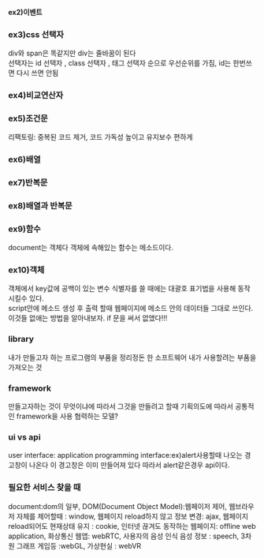#### ex2)이벤트  
### ex3)css 선택자  
div와 span은 똑같지만 div는 줄바꿈이 된다  
선택자는 id 선택자 , class 선택자 , 태그 선택자 순으로 우선순위를 가짐, id는 한번쓰면 다시 쓰면 안됨  
### ex4)비교연산자  
### ex5)조건문  
리팩토링: 중복된 코드 제거, 코드 가독성 높이고 유지보수 편하게  
### ex6)배열  
### ex7)반복문  
### ex8)배열과 반복문  
### ex9)함수  
document는 객체다 객체에 속해있는 함수는 메소드이다.  
### ex10)객체  
객체에서 key값에 공백이 있는 변수 식별자를 쓸 때에는 대괄호 표기법을 사용해 동작시킬수 있다.  
script안에 메소드 생성 후 출력 할때 웹페이지에 메소드 안의 데이터들 그대로 쓰인다. 이것들 없애는 방법을 알아내보자. if 문을 써서 없앴다!!!  
### library
내가 만들고자 하는 프로그램의 부품을 정리정돈 한 소프트웨어 내가 사용할려는 부품을 가져오는 것  
### framework
만들고자하는 것이 무엇이냐에 따라서 그것을 만들려고 할때 기획의도에 따라서 공통적인 framework을 사용 협력하는 모델?  
### ui vs api  
user interface:
application programming interface:ex)alert사용할때 나오는 경고창이 나온다 이 경고창은 이미 만들어져 있다 따라서 alert같은경우 api이다.  
### 필요한 서비스 찾을 때
document:dom의 일부, DOM(Document Object Model):웹페이저 제어, 웹브라우저 자체를 제어할때 : window, 웹페이지 reload하지 않고 정보 변경: ajax, 웹페이지 reload되어도 현재상태 유지 : cookie, 인터넷 끊겨도 동작하는 웹페이지: offline web application, 화상통신 웹앱: webRTC, 사용자의 음성 인식 음성 정보 : speech, 3차원 그래프 게임등 :webGL, 가상현실 : webVR 
